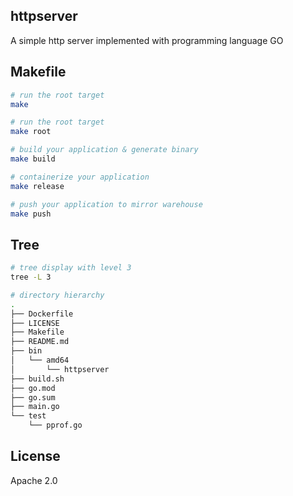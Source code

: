 ## httpserver
A simple http server implemented with programming language GO

## Makefile
```sh
# run the root target
make

# run the root target
make root

# build your application & generate binary
make build

# containerize your application
make release

# push your application to mirror warehouse
make push
```

## Tree
```sh
# tree display with level 3
tree -L 3

# directory hierarchy
.
├── Dockerfile
├── LICENSE
├── Makefile
├── README.md
├── bin
│   └── amd64
│       └── httpserver
├── build.sh
├── go.mod
├── go.sum
├── main.go
└── test
    └── pprof.go
```
## License
Apache 2.0

